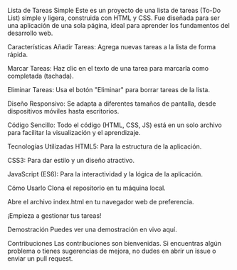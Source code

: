 Lista de Tareas Simple
Este es un proyecto de una lista de tareas (To-Do List) simple y ligera, construida con HTML y CSS. Fue diseñada para ser una aplicación de una sola página, ideal para aprender los fundamentos del desarrollo web.

Características
Añadir Tareas: Agrega nuevas tareas a la lista de forma rápida.

Marcar Tareas: Haz clic en el texto de una tarea para marcarla como completada (tachada).

Eliminar Tareas: Usa el botón "Eliminar" para borrar tareas de la lista.

Diseño Responsivo: Se adapta a diferentes tamaños de pantalla, desde dispositivos móviles hasta escritorios.

Código Sencillo: Todo el código (HTML, CSS, JS) está en un solo archivo para facilitar la visualización y el aprendizaje.

Tecnologías Utilizadas
HTML5: Para la estructura de la aplicación.

CSS3: Para dar estilo y un diseño atractivo.

JavaScript (ES6): Para la interactividad y la lógica de la aplicación.

Cómo Usarlo
Clona el repositorio en tu máquina local.

Abre el archivo index.html en tu navegador web de preferencia.

¡Empieza a gestionar tus tareas!

Demostración
Puedes ver una demostración en vivo aquí.

Contribuciones
Las contribuciones son bienvenidas. Si encuentras algún problema o tienes sugerencias de mejora, no dudes en abrir un issue o enviar un pull request.
